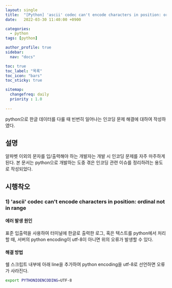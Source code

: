 ```yaml
---
layout: single
title:  "[Python] 'ascii' codec can't encode characters in position: ordinal not in range 해결"
date:   2022-03-30 11:40:00 +0900

categories:
  - python
tags: [python]

author_profile: true
sidebar:
  nav: "docs"

toc: true
toc_label: "목록"
toc_icon: "bars"
toc_sticky: true 

sitemap:
  changefreq: daily
  priority : 1.0
  
---
```


python으로 한글 데이터를 다룰 때 빈번히 일어나는 인코딩 문제 해결에 대하여 작성하였다.
## 설명
알파벳 이외의 문자를 입/출력해야 하는 개발자는 개발 시 인코딩 문제를 자주 마주하게 된다. 본 문서는 python으로 개발하는 도중 겪은 인코딩 관련 이슈를 정리하려는 용도로 작성되었다.
## 시행착오
### 1) 'ascii' codec can't encode characters in position: ordinal not in range
#### 에러 발생 원인
표준 입출력을 사용하여 터미널에 한글로 출력한 로그, 혹은 텍스트를 python에서 처리할 때, 서버의 python encoding이 utf-8이 아니면 위의 오류가 발생할 수 있다.
#### 해결 방법
쉘 스크립트 내부에 아래 line을 추가하여 python encoding을 utf-8로 선언하면 오류가 사라진다.
```bash
export PYTHONIOENCODING=UTF-8 
```